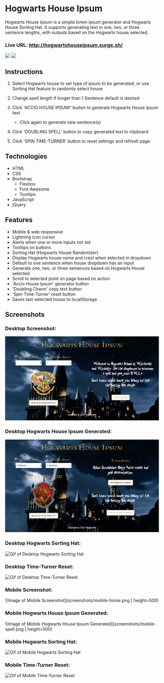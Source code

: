 # Hogwarts House Ipsum
Hogwarts House Ipsum is a simple lorem ipsum generator and Hogwarts House Sorting Hat. It supports generating text in one, two, or three sentence lengths, with outputs based on the Hogwarts house selected.

### Live URL: http://hogwartshouseipsum.surge.sh/

<img src="screenshots/mobile-sort.gif" height="500">  <img src="screenshots/mobile-time-turner-reset.gif" height="500">

## Instructions
1. Select Hogwarts house to set type of ipsum to be generated, or use Sorting Hat feature to randomly select house

2. Change spell length if longer than 1 Sentence default is desired

3. Click 'ACCIO HOUSE IPSUM!' button to generate Hogwarts House Ipsum text
   - Click again to generate new sentence(s)

4. Click 'DOUBLING SPELL' button to copy generated text to clipboard

5. Click 'SPIN TIME-TURNER' button to reset settings and refresh page

## Technologies
- HTML
- CSS
- Bootstrap
  * Flexbox
  * Font Awesome
  * Tooltips
- JavaScript
- jQuery

## Features
- Mobile & web responsive
- Lightning icon cursor
- Alerts when one or more inputs not set
- Tooltips on buttons
- Sorting Hat (Hogwarts House Randomizer)
- Display Hogwarts house name and crest when selected in dropdown
- Default to one sentence when house dropdown has an input
- Generate one, two, or three sentences based on Hogwarts House selected
- Scroll to selected point on page based on action
- 'Accio House Ipsum' generator button
- 'Doubling Charm' copy text button
- 'Spin Time-Turner' reset button
- Saves last-selected house to localStorage

## Screenshots
### Desktop Screenshot:
![Image of Desktop Screenshot](screenshots/desktop-home.png)

### Desktop Hogwarts House Ipsum Generated:
![Image of Desktop Hogwarts House Ipsum Generated](screenshots/desktop-spell.png)

### Desktop Hogwarts Sorting Hat:
![Gif of Desktop Hogwarts Sorting Hat](screenshots/desktop-sort.gif)

### Desktop Time-Turner Reset:
![Gif of Desktop Time-Turner Reset](screenshots/desktop-time-turner-reset.gif)

### Mobile Screenshot:
![Image of Mobile Screenshot](screenshots/mobile-home.png | height=500)

### Mobile Hogwarts House Ipsum Generated:
![Image of Mobile Hogwarts House Ipsum Generated](screenshots/mobile-spell.png | height=500)

### Mobile Hogwarts Sorting Hat:
![Gif of Mobile Hogwarts Sorting Hat](screenshots/mobile-sort.gif)

### Mobile Time-Turner Reset:
![Gif of Mobile Time-Turner Reset](screenshots/mobile-time-turner-reset.gif)
